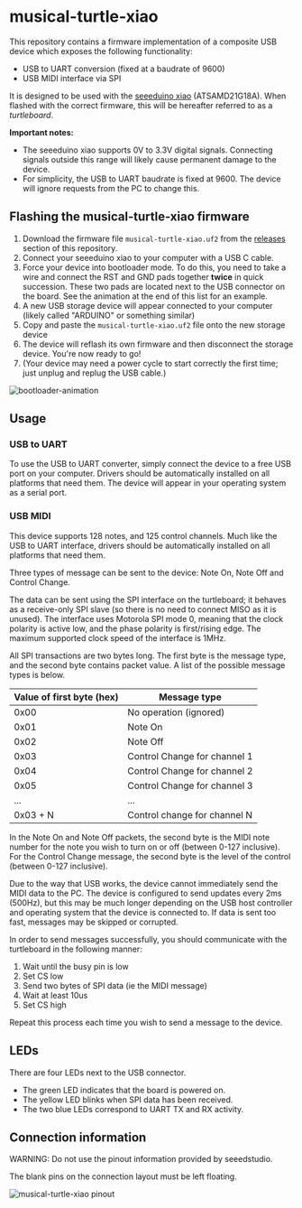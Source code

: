 # musical-turtle-xiao

This repository contains a firmware implementation of a composite USB device which exposes the following functionality:

- USB to UART conversion (fixed at a baudrate of 9600)
- USB MIDI interface via SPI

It is designed to be used with the [seeeduino xiao](http://wiki.seeedstudio.com/Seeeduino-XIAO/) (ATSAMD21G18A). When flashed with the correct firmware, this will be hereafter referred to as a *turtleboard*.

**Important notes:**

- The seeeduino xiao supports 0V to 3.3V digital signals. Connecting signals outside this range will likely cause permanent damage to the device.
- For simplicity, the USB to UART baudrate is fixed at 9600. The device will ignore requests from the PC to change this.

## Flashing the musical-turtle-xiao firmware

1. Download the firmware file `musical-turtle-xiao.uf2` from the [releases](https://github.com/jeremyherbert/musical-turtle-xiao/releases) section of this repository.
2. Connect your seeeduino xiao to your computer with a USB C cable.
3. Force your device into bootloader mode. To do this, you need to take a wire and connect the RST and GND pads together **twice** in quick succession. These two pads are located next to the USB connector on the board. See the animation at the end of this list for an example.
4. A new USB storage device will appear connected to your computer (likely called "ARDUINO" or something similar)
5. Copy and paste the `musical-turtle-xiao.uf2` file onto the new storage device
6. The device will reflash its own firmware and then disconnect the storage device. You're now ready to go! 
7. (Your device may need a power cycle to start correctly the first time; just unplug and replug the USB cable.)

![bootloader-animation](https://github.com/SeeedDocument/Seeeduino-XIAO/raw/master/img/XIAO-reset.gif)

## Usage

### USB to UART
To use the USB to UART converter, simply connect the device to a free USB port on your computer. Drivers should be automatically installed on all platforms that need them. The device will appear in your operating system as a serial port.

### USB MIDI

This device supports 128 notes, and 125 control channels. Much like the USB to UART interface, drivers should be automatically installed on all platforms that need them.

Three types of message can be sent to the device: Note On, Note Off and Control Change.

The data can be sent using the SPI interface on the turtleboard; it behaves as a receive-only SPI slave (so there is no need to connect MISO as it is unused). The interface uses Motorola SPI mode 0, meaning that the clock polarity is active low, and the phase polarity is first/rising edge. The maximum supported clock speed of the interface is 1MHz.

All SPI transactions are two bytes long. The first byte is the message type, and the second byte contains packet value. A list of the possible message types is below.

| Value of first byte (hex) | Message type                 |
|---------------------------|------------------------------|
| 0x00                      | No operation (ignored)       |
| 0x01                      | Note On                      |
| 0x02                      | Note Off                     |
| 0x03                      | Control Change for channel 1 |
| 0x04                      | Control Change for channel 2 |
| 0x05                      | Control Change for channel 3 |
| ...                       | ...                          |
| 0x03 + N                  | Control change for channel N |

In the Note On and Note Off packets, the second byte is the MIDI note number for the note you wish to turn on or off (between 0-127 inclusive). For the Control Change message, the second byte is the level of the control (between 0-127 inclusive).

Due to the way that USB works, the device cannot immediately send the MIDI data to the PC. The device is configured to send updates every 2ms (500Hz), but this may be much longer depending on the USB host controller and operating system that the device is connected to. If data is sent too fast, messages may be skipped or corrupted.

In order to send messages successfully, you should communicate with the turtleboard in the following manner:

1. Wait until the busy pin is low
2. Set CS low
3. Send two bytes of SPI data (ie the MIDI message)
4. Wait at least 10us
5. Set CS high

Repeat this process each time you wish to send a message to the device.

## LEDs

There are four LEDs next to the USB connector. 

- The green LED indicates that the board is powered on. 
- The yellow LED blinks when SPI data has been received. 
- The two blue LEDs correspond to UART TX and RX activity.

## Connection information

WARNING: Do not use the pinout information provided by seeedstudio. 

The blank pins on the connection layout must be left floating.

![musical-turtle-xiao pinout](https://i.imgur.com/wzKBnAp.png)
